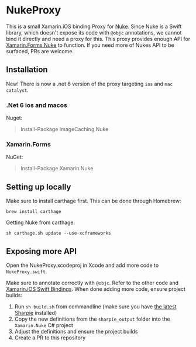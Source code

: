 # NukeProxy

This is a small Xamarin.iOS binding Proxy for [Nuke][nuke]. Since Nuke is a Swift library, which doesn't expose its code with `@objc` annotations, we cannot bind it directly and need a proxy for this.
This proxy provides enough API for [Xamarin.Forms.Nuke][xformsnuke] to function. If you need more of Nukes API to be surfaced, PRs are welcome.

## Installation

New! There is now a .net 6 version of the proxy targeting `ios` and `mac catalyst`.

### .Net 6 ios and macos

Nuget:

> Install-Package ImageCaching.Nuke

### Xamarin.Forms

NuGet:

> Install-Package Xamarin.Nuke

## Setting up locally

Make sure to install carthage first. This can be done through Homebrew:

```
brew install carthage
```

Getting Nuke from carthage:

```
sh carthage.sh update --use-xcframeworks
```

## Exposing more API

Open the NukeProxy.xcodeproj in Xcode and add more code to `NukeProxy.swift`.

Make sure to annotate correctly with `@objc`. Refer to the other code and [Xamarin.iOS Swift Bindings][bindings]. When done adding more code, ensure project builds:

1. Run `sh build.sh` from commandline (make sure you have [the latest Sharpie][sharpie] installed)
2. Copy the new definitions from the `sharpie_output` folder into the `Xamarin.Nuke` C# project
3. Adjust the definitions and ensure the project builds
4. Create a PR to this repository

[nuke]:https://github.com/kean/Nuke
[xformsnuke]:https://github.com/roubachof/Xamarin.Forms.Nuke
[bindings]:https://docs.microsoft.com/en-us/xamarin/ios/platform/binding-swift/walkthrough
[sharpie]:https://aka.ms/objective-sharpie
